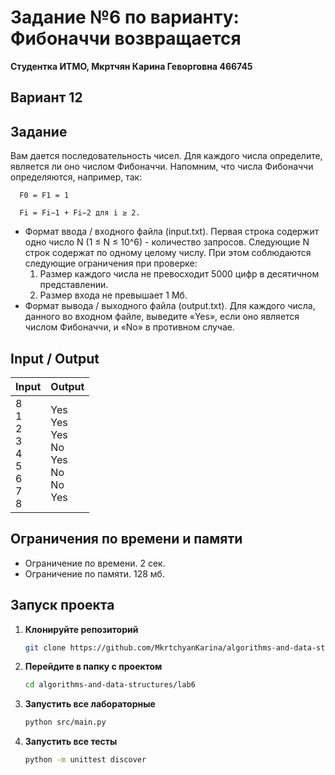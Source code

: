 # Задание №6 по варианту: Фибоначчи возвращается
**Студентка ИТМО,  Мкртчян Карина Геворговна  466745**  

## Вариант 12

## Задание 
Вам дается последовательность чисел. Для каждого числа определите, является ли оно числом Фибоначчи. Напомним, что числа Фибоначчи определяются,
например, так:

      F0 = F1 = 1

      Fi = Fi−1 + Fi−2 для i ≥ 2.

- Формат ввода / входного файла (input.txt). Первая строка содержит одно число N (1 ≤ N ≤ 10^6) - количество запросов. 
  Следующие N строк
содержат по одному целому числу. При этом соблюдаются следующие ограничения при проверке:
  1. Размер каждого числа не превосходит 5000 цифр в десятичном представлении.
  2. Размер входа не превышает 1 Мб.
- Формат вывода / выходного файла (output.txt). Для каждого числа, данного во входном файле, выведите «Yes», если оно является числом Фибоначчи, и «No» в противном случае.

## Input / Output

| Input                                                             | Output                                                                 |
|-------------------------------------------------------------------|------------------------------------------------------------------------|
| 8 <br/> 1 <br/> 2 <br/> 3 <br/> 4 <br/> 5 <br/> 6 <br/> 7 <br/> 8 | Yes <br/> Yes <br/> Yes <br/> No <br/> Yes <br/> No <br/> No <br/> Yes |


## Ограничения по времени и памяти

- Ограничение по времени. 2 сек.
- Ограничение по памяти. 128 мб.


## Запуск проекта
1. **Клонируйте репозиторий**
   ```bash
   git clone https://github.com/MkrtchyanKarina/algorithms-and-data-structures.git
   ```
2. **Перейдите в папку с проектом**
   ```bash
   cd algorithms-and-data-structures/lab6
   ```
3. **Запустить все лабораторные**
    ```bash
   python src/main.py
   ```
4. **Запустить все тесты**
    ```bash
   python -m unittest discover
   ```